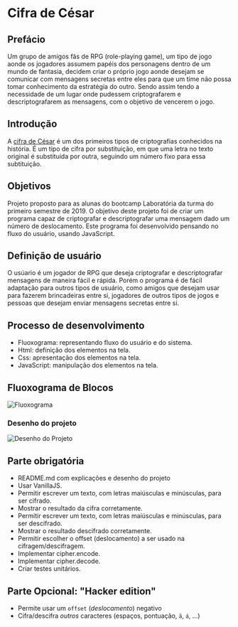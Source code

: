 # Cifra de César

## Prefácio

Um grupo de amigos fãs de RPG (role-playing game), um tipo de jogo aonde os jogadores assumem papéis dos personagens dentro de um mundo de fantasia, decidem criar o próprio jogo aonde desejam se comunicar com mensagens secretas entre eles para que um time não possa tomar conhecimento da estratégia do outro. Sendo assim tendo a necessidade de um lugar onde pudessem criptografarem e descriptografarem as mensagens, com o objetivo de vencerem o jogo. 

## Introdução

A [cifra de César](https://pt.wikipedia.org/wiki/Cifra_de_C%C3%A9sar) é um dos
primeiros tipos de criptografias conhecidos na história. É um tipo de cifra por
substituição, em que uma letra no texto original é substituída por outra,
seguindo um número fixo para essa subtituição.

## Objetivos

Projeto proposto para as alunas do bootcamp Laboratória da turma do primeiro semestre de 2019.
O objetivo deste projeto foi de criar um programa capaz de criptografar e descriptografar uma mensagem dado um número de deslocamento. Este programa foi desenvolvido pensando no fluxo do usuário, usando JavaScript.

## Definição de usuário

O usúario é um jogador de RPG que deseja criptografar e descriptografar mensagens de maneira fácil e rápida. Porém o programa é de fácil adaptação para outros tipos de usuário, como amigos que desejam usar para fazerem brincadeiras entre si, jogadores de outros tipos de jogos e pessoas que desejam enviar mensagens secretas entre si.

## Processo de desenvolvimento

- Fluoxograma: representando fluxo do usuário e do sistema.
- Html: definição dos elementos na tela.
- Css: apresentação dos elementos na tela.
- JavaScript: manipulação dos elementos na tela.


## Fluoxograma de Blocos

![Fluoxograma](/caesar-cipher/Images/fluxogramacipher.png)

### Desenho do projeto

![Desenho do Projeto](/caesar-cipher/Images/desenhoprojeto.png)


## Parte obrigatória

 - README.md com explicações e desenho do projeto
 - Usar VanillaJS.
 - Permitir escrever um texto, com letras maiúsculas e minúsculas, para ser cifrado.
 - Mostrar o resultado da cifra corretamente.
 - Permitir escrever um texto, com letras maiúsculas e minúsculas, para ser descifrado.
 - Mostrar o resultado descifrado corretamente.
 - Permitir escolher o offset (deslocamento) a ser usado na cifragem/descifragem.
 - Implementar cipher.encode.
 - Implementar cipher.decode.
 - Criar testes unitários.

## Parte Opcional: "Hacker edition"

 - Permite usar um `offset` (_deslocamento_) negativo
 - Cifra/descifra _outros_ caracteres (espaços, pontuação, `ã`, `á`, ...)







